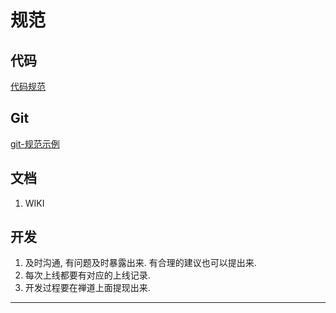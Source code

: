# 规范



## 代码

[代码规范](./代码规范.md)



## Git

[git-规范示例](../../git-规范.md)



## 文档

1. WIKI



## 开发

1. 及时沟通, 有问题及时暴露出来. 有合理的建议也可以提出来.  
2. 每次上线都要有对应的上线记录. 
3. 开发过程要在禅道上面提现出来. 



---

